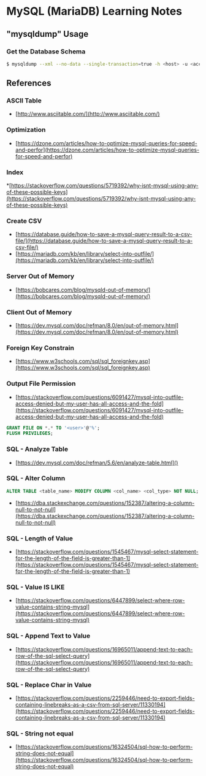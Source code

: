 # MySQL (MariaDB) Learning Notes

## "mysqldump" Usage

### Get the Database Schema

```bash
$ mysqldump --xml --no-data --single-transaction=true -h <host> -u <account> -p <database_name> > /tmp/schema.xml
```

## References

### ASCII Table

* [http://www.asciitable.com/](http://www.asciitable.com/)

### Optimization

* [https://dzone.com/articles/how-to-optimize-mysql-queries-for-speed-and-perfor](https://dzone.com/articles/how-to-optimize-mysql-queries-for-speed-and-perfor)

### Index

*[https://stackoverflow.com/questions/5719392/why-isnt-mysql-using-any-of-these-possible-keys](https://stackoverflow.com/questions/5719392/why-isnt-mysql-using-any-of-these-possible-keys)

### Create CSV

* [https://database.guide/how-to-save-a-mysql-query-result-to-a-csv-file/](https://database.guide/how-to-save-a-mysql-query-result-to-a-csv-file/)
* [https://mariadb.com/kb/en/library/select-into-outfile/](https://mariadb.com/kb/en/library/select-into-outfile/)

### Server Out of Memory

* [https://bobcares.com/blog/mysqld-out-of-memory/](https://bobcares.com/blog/mysqld-out-of-memory/)

### Client Out of Memory

* [https://dev.mysql.com/doc/refman/8.0/en/out-of-memory.html](https://dev.mysql.com/doc/refman/8.0/en/out-of-memory.html)

### Foreign Key Constrain

* [https://www.w3schools.com/sql/sql_foreignkey.asp](https://www.w3schools.com/sql/sql_foreignkey.asp)

### Output File Permission

* [https://stackoverflow.com/questions/6091427/mysql-into-outfile-access-denied-but-my-user-has-all-access-and-the-fold](https://stackoverflow.com/questions/6091427/mysql-into-outfile-access-denied-but-my-user-has-all-access-and-the-fold)

```sql
GRANT FILE ON *.* TO '<user>'@'%';
FLUSH PRIVILEGES;
```

### SQL - Analyze Table

* [https://dev.mysql.com/doc/refman/5.6/en/analyze-table.html]()

### SQL - Alter Column

```sql
ALTER TABLE <table_name> MODIFY COLUMN <col_name> <col_type> NOT NULL;
```

* [https://dba.stackexchange.com/questions/152387/altering-a-column-null-to-not-null](https://dba.stackexchange.com/questions/152387/altering-a-column-null-to-not-null)

### SQL - Length of Value

* [https://stackoverflow.com/questions/1545467/mysql-select-statement-for-the-length-of-the-field-is-greater-than-1](https://stackoverflow.com/questions/1545467/mysql-select-statement-for-the-length-of-the-field-is-greater-than-1)

### SQL - Value IS LIKE

* [https://stackoverflow.com/questions/6447899/select-where-row-value-contains-string-mysql](https://stackoverflow.com/questions/6447899/select-where-row-value-contains-string-mysql)

### SQL - Append Text to Value

* [https://stackoverflow.com/questions/16965011/append-text-to-each-row-of-the-sql-select-query](https://stackoverflow.com/questions/16965011/append-text-to-each-row-of-the-sql-select-query)

### SQL - Replace Char in Value

* [https://stackoverflow.com/questions/2259446/need-to-export-fields-containing-linebreaks-as-a-csv-from-sql-server/11330194](https://stackoverflow.com/questions/2259446/need-to-export-fields-containing-linebreaks-as-a-csv-from-sql-server/11330194)

### SQL - String not equal

* [https://stackoverflow.com/questions/16324504/sql-how-to-perform-string-does-not-equal](https://stackoverflow.com/questions/16324504/sql-how-to-perform-string-does-not-equal)
